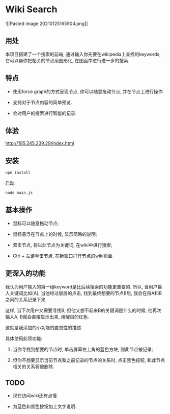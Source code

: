 # Wiki Search

![[Pasted image 20210125165904.png]]

## 用处
  本项目搭建了一个搜索的前端, 通过输入你先要在wikipedia上查找的keywords, 它可以帮你把相关的节点用图形化, 在图画中进行进一步的搜索.

## 特点
- 使用force graph的方式呈现节点, 你可以随意拖动节点, 并在节点上进行操作.

- 支持对于节点内容的简单预览.

- 会对用户的搜索进行智能的记录.

## 体验
http://195.245.239.29/index.html

## 安装
``` sh
npm install
```
启动:
``` sh
node main.js
```

## 基本操作
- 鼠标可以随意拖动节点;

- 鼠标悬浮在节点上的时候, 显示简略的说明;

- 双击节点, 将以此节点为关键词, 在wiki中进行搜索;

- Ctrl + 左键单击节点, 在新窗口打开节点的wiki页面.

## 更深入的功能
我认为用户输入的第一组keyword是比后续搜索的功能更重要的.
所以, 当用户输入关键词比如(A), 当他经过层层的点击, 找到最终想要的节点B后, 我会在将A和B之间的关系记录下来.

这样, 当下次用户又需要寻找B, 但他又想不起来B的关键词是什么的时候, 他再次输入A, B就会直接显示出来, 用醒目的红色.

这就是我添加的小功能的直觉性的描述.

具体使用此项功能:

1. 当你寻找到想要的节点时, 单击屏幕左上角的蓝色方块, 则此节点被记录;

2. 但你不想要显示当前节点和之前记录的节点的关系时, 点击黑色按钮, 和此节点相关的关系将被删除.

## TODO
- 现在访问wiki还有点慢.

- 为蓝色和黑色按钮加上文字说明. 

